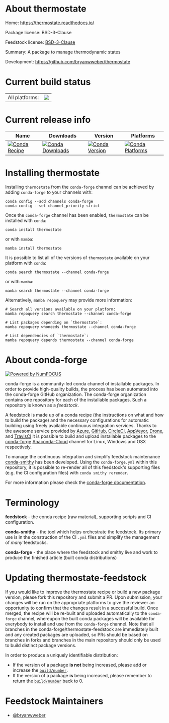 About thermostate
=================

Home: https://thermostate.readthedocs.io/

Package license: BSD-3-Clause

Feedstock license: [BSD-3-Clause](https://github.com/conda-forge/thermostate-feedstock/blob/main/LICENSE.txt)

Summary: A package to manage thermodynamic states

Development: https://github.com/bryanwweber/thermostate

Current build status
====================


<table><tr><td>All platforms:</td>
    <td>
      <a href="https://dev.azure.com/conda-forge/feedstock-builds/_build/latest?definitionId=15676&branchName=main">
        <img src="https://dev.azure.com/conda-forge/feedstock-builds/_apis/build/status/thermostate-feedstock?branchName=main">
      </a>
    </td>
  </tr>
</table>

Current release info
====================

| Name | Downloads | Version | Platforms |
| --- | --- | --- | --- |
| [![Conda Recipe](https://img.shields.io/badge/recipe-thermostate-green.svg)](https://anaconda.org/conda-forge/thermostate) | [![Conda Downloads](https://img.shields.io/conda/dn/conda-forge/thermostate.svg)](https://anaconda.org/conda-forge/thermostate) | [![Conda Version](https://img.shields.io/conda/vn/conda-forge/thermostate.svg)](https://anaconda.org/conda-forge/thermostate) | [![Conda Platforms](https://img.shields.io/conda/pn/conda-forge/thermostate.svg)](https://anaconda.org/conda-forge/thermostate) |

Installing thermostate
======================

Installing `thermostate` from the `conda-forge` channel can be achieved by adding `conda-forge` to your channels with:

```
conda config --add channels conda-forge
conda config --set channel_priority strict
```

Once the `conda-forge` channel has been enabled, `thermostate` can be installed with `conda`:

```
conda install thermostate
```

or with `mamba`:

```
mamba install thermostate
```

It is possible to list all of the versions of `thermostate` available on your platform with `conda`:

```
conda search thermostate --channel conda-forge
```

or with `mamba`:

```
mamba search thermostate --channel conda-forge
```

Alternatively, `mamba repoquery` may provide more information:

```
# Search all versions available on your platform:
mamba repoquery search thermostate --channel conda-forge

# List packages depending on `thermostate`:
mamba repoquery whoneeds thermostate --channel conda-forge

# List dependencies of `thermostate`:
mamba repoquery depends thermostate --channel conda-forge
```


About conda-forge
=================

[![Powered by
NumFOCUS](https://img.shields.io/badge/powered%20by-NumFOCUS-orange.svg?style=flat&colorA=E1523D&colorB=007D8A)](https://numfocus.org)

conda-forge is a community-led conda channel of installable packages.
In order to provide high-quality builds, the process has been automated into the
conda-forge GitHub organization. The conda-forge organization contains one repository
for each of the installable packages. Such a repository is known as a *feedstock*.

A feedstock is made up of a conda recipe (the instructions on what and how to build
the package) and the necessary configurations for automatic building using freely
available continuous integration services. Thanks to the awesome service provided by
[Azure](https://azure.microsoft.com/en-us/services/devops/), [GitHub](https://github.com/),
[CircleCI](https://circleci.com/), [AppVeyor](https://www.appveyor.com/),
[Drone](https://cloud.drone.io/welcome), and [TravisCI](https://travis-ci.com/)
it is possible to build and upload installable packages to the
[conda-forge](https://anaconda.org/conda-forge) [Anaconda-Cloud](https://anaconda.org/)
channel for Linux, Windows and OSX respectively.

To manage the continuous integration and simplify feedstock maintenance
[conda-smithy](https://github.com/conda-forge/conda-smithy) has been developed.
Using the ``conda-forge.yml`` within this repository, it is possible to re-render all of
this feedstock's supporting files (e.g. the CI configuration files) with ``conda smithy rerender``.

For more information please check the [conda-forge documentation](https://conda-forge.org/docs/).

Terminology
===========

**feedstock** - the conda recipe (raw material), supporting scripts and CI configuration.

**conda-smithy** - the tool which helps orchestrate the feedstock.
                   Its primary use is in the construction of the CI ``.yml`` files
                   and simplify the management of *many* feedstocks.

**conda-forge** - the place where the feedstock and smithy live and work to
                  produce the finished article (built conda distributions)


Updating thermostate-feedstock
==============================

If you would like to improve the thermostate recipe or build a new
package version, please fork this repository and submit a PR. Upon submission,
your changes will be run on the appropriate platforms to give the reviewer an
opportunity to confirm that the changes result in a successful build. Once
merged, the recipe will be re-built and uploaded automatically to the
`conda-forge` channel, whereupon the built conda packages will be available for
everybody to install and use from the `conda-forge` channel.
Note that all branches in the conda-forge/thermostate-feedstock are
immediately built and any created packages are uploaded, so PRs should be based
on branches in forks and branches in the main repository should only be used to
build distinct package versions.

In order to produce a uniquely identifiable distribution:
 * If the version of a package **is not** being increased, please add or increase
   the [``build/number``](https://docs.conda.io/projects/conda-build/en/latest/resources/define-metadata.html#build-number-and-string).
 * If the version of a package **is** being increased, please remember to return
   the [``build/number``](https://docs.conda.io/projects/conda-build/en/latest/resources/define-metadata.html#build-number-and-string)
   back to 0.

Feedstock Maintainers
=====================

* [@bryanwweber](https://github.com/bryanwweber/)

